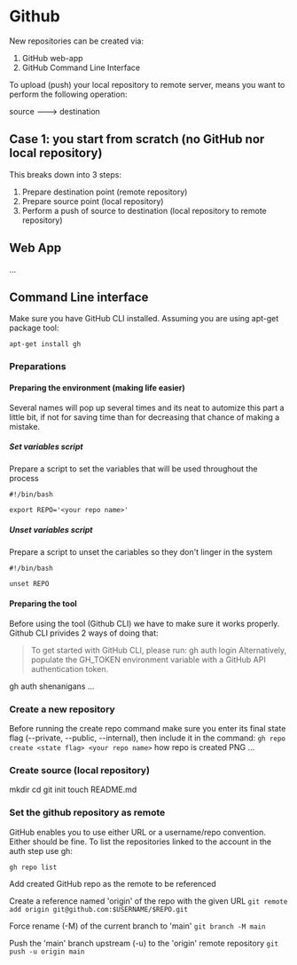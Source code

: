 # Github

New repositories can be created via:
1. GitHub web-app
2. GitHub Command Line Interface

To upload (push) your local repository to remote server, means you want to perform the following operation:

source ---> destination


## Case 1: you start from scratch (no GitHub nor local repository)
This breaks down into 3 steps:
1. Prepare destination point (remote repository)
2. Prepare source point (local repository)
3. Perform a push of source to destination (local repository to remote repository)

## Web App

...

## Command Line interface

Make sure you have GitHub CLI installed. Assuming you are using apt-get package tool:

```apt-get install gh```

### Preparations
#### Preparing the environment (making life easier)
Several names will pop up several times and its neat to automize this part a little bit, if not for saving time than for decreasing that chance of making a mistake.

##### Set variables script
Prepare a script to set the variables that will be used throughout the process
```
#!/bin/bash

export REPO='<your repo name>'
```

##### Unset variables script
Prepare a script to unset the cariables so they don't linger in the system
```
#!/bin/bash

unset REPO
```

#### Preparing the tool
Before using the tool (Github CLI) we have to make sure it works properly. 
Github CLI privides 2 ways of doing that:

> To get started with GitHub CLI, please run:  gh auth login
> Alternatively, populate the GH_TOKEN environment variable with a GitHub API authentication token.

gh auth shenanigans
...

### Create a new repository
Before running the create repo command make sure you enter its final state flag (--private, --public, --internal), then include it in the command:
```gh repo create <state flag> <your repo name>```
how repo is created PNG
...

### Create source (local repository)
mkdir <your repo name>
cd <your repo name>
git init
touch README.md

### Set the github repository as remote
GitHub enables you to use either URL or a username/repo convention. Either should be fine. To list the repositories linked to the account in the auth step use gh:

```gh repo list```

Add created GitHub repo as the remote to be referenced

Create a reference named 'origin' of the repo with the given URL
```git remote add origin git@github.com:$USERNAME/$REPO.git```

Force rename (-M) of the current branch to 'main'
```git branch -M main```

Push the 'main' branch upstream (-u) to the 'origin' remote repository
```git push -u origin main```
